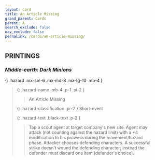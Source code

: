```yaml
---
layout: card
title: An Article Missing
grand_parent: Cards
parent: A
search_exclude: false
nav_exclude: false
permalink: /cards/an-article-missing/
---
```


## PRINTINGS


### _Middle-earth: Dark Minions_

{: .hazard .mx-sm-6 .mx-md-8 .mx-lg-10 .mb-4 }
> {: .hazard-name .mb-4 .p-1 .pl-2 }
> > <div class="hazard-mp"></div>
> > <div class="card-name">An Article Missing</div>
>
> {: .hazard-classification .pr-2 }
> Short-event
>
> {: .hazard-text .black-text .p-2 }
> > Tap a scout agent at target company's new site. Agent may attack (not counting against the hazard limit) with a +4 modification to his prowess during the movement/hazard phase. Attacker chooses defending characters. A successful strike doesn't wound the defending character; instead the defender must discard one item (defender's choice).  
>
